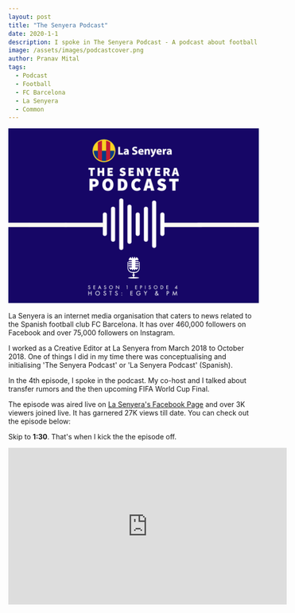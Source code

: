 ```yaml
---
layout: post
title: "The Senyera Podcast"
date: 2020-1-1
description: I spoke in The Senyera Podcast - A podcast about football. The episode received over 27K views.
image: /assets/images/podcastcover.png
author: Pranav Mital
tags: 
  - Podcast
  - Football
  - FC Barcelona
  - La Senyera
  - Common
---
```

![Cover](/assets/images/podcastcover.png)

La Senyera is an internet media organisation that caters to news related to the Spanish football club FC Barcelona. It has over 460,000 followers on Facebook and over 75,000 followers on Instagram.

I worked as a Creative Editor at La Senyera from March 2018 to October 2018. One of things I did in my time there was conceptualising and initialising 'The Senyera Podcast' or 'La Senyera Podcast' (Spanish).

In the 4th episode, I spoke in the podcast. My co-host and I talked about transfer rumors and the then upcoming FIFA World Cup Final.

The episode was aired live on [La Senyera's Facebook Page](https://www.facebook.com/Lasenyera.en/) and over 3K viewers joined live. It has garnered 27K views till date. You can check out the episode below: 

Skip to **1:30**. That's when I kick the the episode off. 

<iframe src="https://www.facebook.com/plugins/video.php?href=https%3A%2F%2Fwww.facebook.com%2FLasenyera.en%2Fvideos%2F1678829155573670%2F&show_text=0&width=560" width="560" height="315" style="border:none;overflow:hidden" scrolling="no" frameborder="0" allowTransparency="true" allowFullScreen="true"></iframe>
